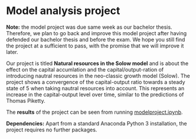 # Model analysis project

**Note:** the model project was due same week as our bachelor thesis. Therefore, we plan to go back and improve this model project after having defended our bachelor thesis and before the exam. We hope you still find the project at a sufficient to pass, with the promise that we will improve it later.

Our project is titled **Natural resources in the Solow model** and is about the effect on the capital accumlation and the capital/output-ration of introducing nautral resources in the neo-classic growth model (Solow). The project shows a convergence of the capital-output ratio towards a steady state of 5 when taking nautral resources into account. This represents an increase in the capital-output level over time, similar to the predictions of Thomas Piketty.

The **results** of the project can be seen from running [modelproject.ipynb](modelproject.ipynb).

**Dependencies:** Apart from a standard Anaconda Python 3 installation, the project requires no further packages.

